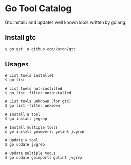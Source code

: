 # Go Tool Catalog

Gtc installs and updates well known tools written by golang.

## Install gtc

```console
$ go get -u github.com/koron/gtc
```

## Usages


```console
# List tools installed
$ go list

# List tools not-installed
$ go list -filter notinstalled

# List tools unknown (for gtc)
$ go list -filter unknown

# Install a tool
$ go install jvgrep

# Install multiple tools
$ go install goimports golint jvgrep

# Update a tool
$ go update jvgrep

# Update multiple tools
$ go update goimports golint jvgrep
```
